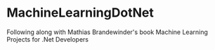 # MachineLearningDotNet
Following along with Mathias Brandewinder's book Machine Learning Projects for .Net Developers
